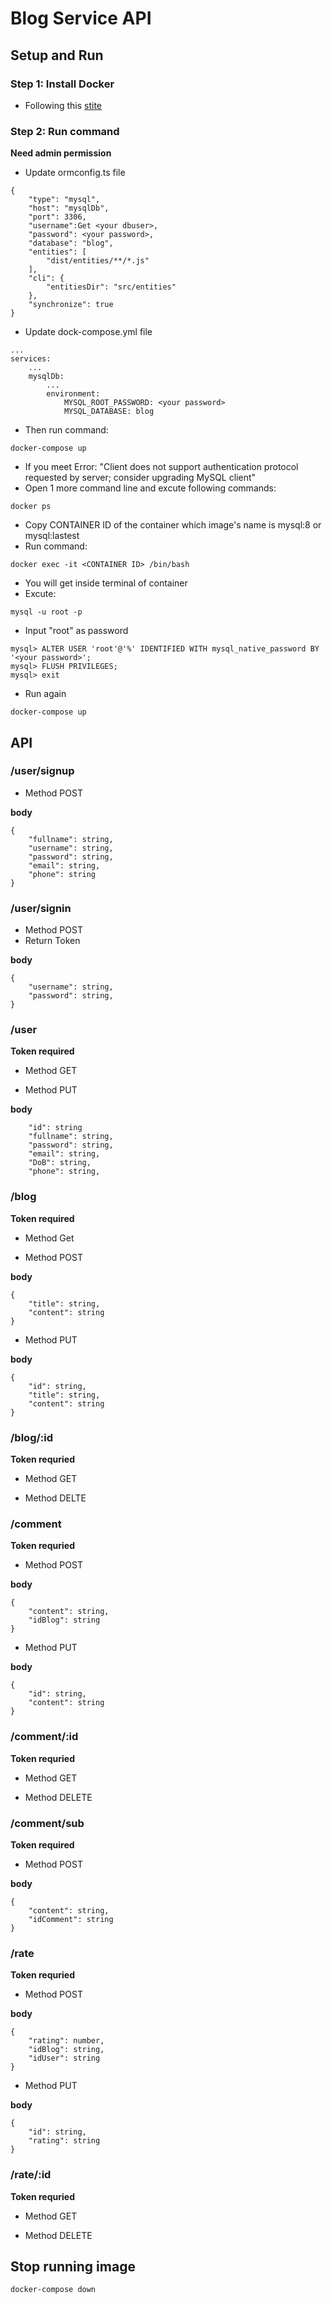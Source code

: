# Blog Service API

## Setup and Run

### Step 1: Install Docker 
- Following this [stite](https://docs.docker.com/get-docker)

### Step 2: Run command
**Need admin permission**
- Update ormconfig.ts file
```
{
    "type": "mysql",
    "host": "mysqlDb",
    "port": 3306,
    "username":Get <your dbuser>,
    "password": <your password>,
    "database": "blog",
    "entities": [
        "dist/entities/**/*.js"
    ],  
    "cli": {
        "entitiesDir": "src/entities"
    },
    "synchronize": true
}
```

- Update dock-compose.yml file
```
...
services:
    ...
    mysqlDb:
        ...
        environment:
            MYSQL_ROOT_PASSWORD: <your password>
            MYSQL_DATABASE: blog
```
- Then run command:

```
docker-compose up
```
- If you meet Error: "Client does not support authentication protocol requested by server; consider upgrading MySQL client"
- Open 1 more command line and excute following commands:

```
docker ps
```

- Copy CONTAINER ID of the container which image's name is mysql:8 or mysql:lastest
- Run command:

```
docker exec -it <CONTAINER ID> /bin/bash
```

- You will get inside terminal of container
- Excute:

```
mysql -u root -p
```

* Input "root" as password

```
mysql> ALTER USER 'root'@'%' IDENTIFIED WITH mysql_native_password BY '<your password>';
mysql> FLUSH PRIVILEGES;
mysql> exit
```

- Run again
```
docker-compose up
```

## API

### /user/signup
- Method POST

**body**
```
{
	"fullname": string,
	"username": string,
	"password": string,
	"email": string,
	"phone": string
}
```

### /user/signin
- Method POST
- Return Token

**body**
```
{	
	"username": string,
	"password": string,
}
```

### /user
**Token required**
- Method GET

- Method PUT

**body**
```
    "id": string
    "fullname": string,
    "password": string,
    "email": string,
    "DoB": string,
    "phone": string, 
```

### /blog
**Token required**
- Method Get

- Method POST

**body**
```
{
	"title": string,
	"content": string
}
```

- Method PUT

**body**
```
{
    "id": string,
	"title": string,
	"content": string
}
```

### /blog/:id
**Token requried**
- Method GET

- Method DELTE

### /comment
**Token requried**
- Method POST

**body**
```
{
	"content": string,
	"idBlog": string
}
```
- Method PUT

**body**
```
{
	"id": string,
	"content": string
}
```

### /comment/:id
**Token requried**
- Method GET

- Method DELETE

### /comment/sub
**Token required**
- Method POST

**body**
```
{
	"content": string,
	"idComment": string
}
```
### /rate
**Token requried**
- Method POST

**body**
```
{
	"rating": number,
	"idBlog": string,
    "idUser": string
}
```
- Method PUT

**body**
```
{
	"id": string,
	"rating": string
}
```

### /rate/:id
**Token requried**
- Method GET

- Method DELETE


## Stop running image

```
docker-compose down
```